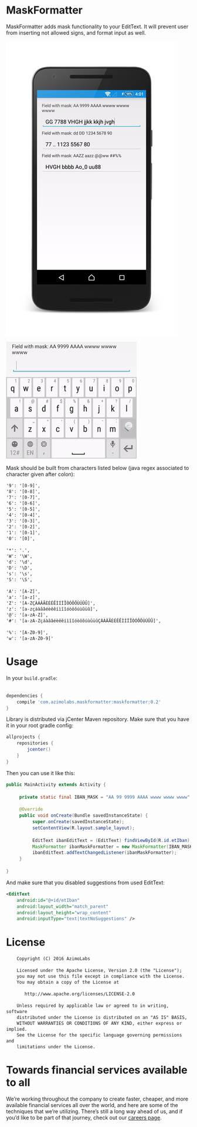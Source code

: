 # MaskFormatter
MaskFormatter adds mask functionality to your EditText. It will prevent user from inserting not allowed signs, and format input as well.

![MaskFormatter](https://raw.githubusercontent.com/AzimoLabs/MaskFormatter/master/art/screenshot.png)

![Animated](https://raw.githubusercontent.com/AzimoLabs/MaskFormatter/master/art/animated.gif)

Mask should be built from characters listed below (java regex associated to character given after colon):

```
'9': '[0-9]',
'8': '[0-8]',
'7': '[0-7]',
'6': '[0-6]',
'5': '[0-5]',
'4': '[0-4]',
'3': '[0-3]',
'2': '[0-2]',
'1': '[0-1]',
'0': '[0]',

'*': '.',
'W': '\W',
'd': '\d',
'D': '\D',
's': '\s',
'S': '\S',

'A': '[A-Z]',
'a': '[a-z]',
'Z': '[A-ZÇÀÁÂÃÈÉÊẼÌÍÎĨÒÓÔÕÙÚÛŨ]',
'z': '[a-zçáàãâéèêẽíìĩîóòôõúùũüû]',
'@': '[a-zA-Z]',
'#': '[a-zA-ZçáàãâéèêẽíìĩîóòôõúùũüûÇÀÁÂÃÈÉÊẼÌÍÎĨÒÓÔÕÙÚÛŨ]',

'%': '[A-Z0-9]',
'w': '[a-zA-Z0-9]'
```

# Usage
In your `build.gradle`:

```gradle

dependencies {
    compile 'com.azimolabs.maskformatter:maskformatter:0.2'
}

```

Library is distributed via jCenter Maven repository. Make sure that you have it in your root gradle config:

```gradle
allprojects {
    repositories {
        jcenter()
    }
}
```

Then you can use it like this:

```java
public MainActivity extends Activity {

     private static final IBAN_MASK = "AA 99 9999 AAAA wwww wwww wwww";

     @Override
     public void onCreate(Bundle savedInstanceState) {
          super.onCreate(savedInstanceState);
          setContentView(R.layout.sample_layout);

          EditText ibanEditText = (EditText) findViewById(R.id.etIban);
          MaskFormatter ibanMaskFormatter = new MaskFormatter(IBAN_MASK, ibanEditText);
          ibanEditText.addTextChangedListener(ibanMaskFormatter);
     }

}
```

And make sure that you disabled suggestions from used EditText:

```xml
<EditText
    android:id="@+id/etIban"
    android:layout_width="match_parent"
    android:layout_height="wrap_content"
    android:inputType="text|textNoSuggestions" />
```

# License

```
	Copyright (C) 2016 AzimoLabs

    Licensed under the Apache License, Version 2.0 (the "License");
    you may not use this file except in compliance with the License.
    You may obtain a copy of the License at

       http://www.apache.org/licenses/LICENSE-2.0

    Unless required by applicable law or agreed to in writing, software
    distributed under the License is distributed on an "AS IS" BASIS,
    WITHOUT WARRANTIES OR CONDITIONS OF ANY KIND, either express or implied.
    See the License for the specific language governing permissions and
    limitations under the License.
```


# Towards financial services available to all
We’re working throughout the company to create faster, cheaper, and more available financial services all over the world, and here are some of the techniques that we’re utilizing. There’s still a long way ahead of us, and if you’d like to be part of that journey, check out our [careers page](https://bit.ly/3vajnu6).
